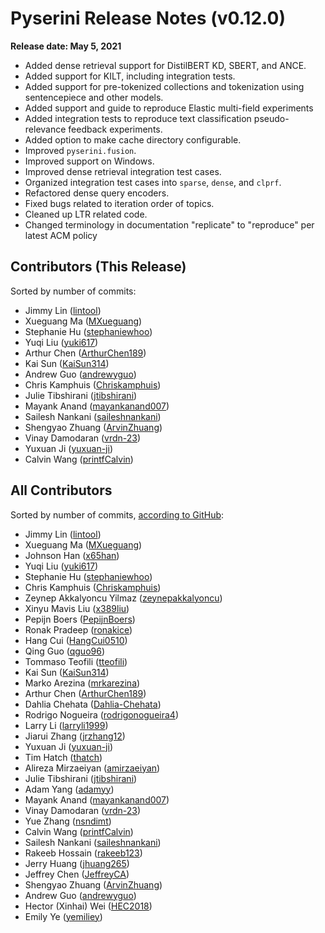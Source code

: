 # Pyserini Release Notes (v0.12.0)

**Release date: May 5, 2021**

+ Added dense retrieval support for DistilBERT KD, SBERT, and ANCE.
+ Added support for KILT, including integration tests.
+ Added support for pre-tokenized collections and tokenization using sentencepiece and other models.
+ Added support and guide to reproduce Elastic multi-field experiments 
+ Added integration tests to reproduce text classification pseudo-relevance feedback experiments.
+ Added option to make cache directory configurable.
+ Improved `pyserini.fusion`.
+ Improved support on Windows.
+ Improved dense retrieval integration test cases.
+ Organized integration test cases into `sparse`, `dense`, and `clprf`.
+ Refactored dense query encoders.
+ Fixed bugs related to iteration order of topics.
+ Cleaned up LTR related code.
+ Changed terminology in documentation "replicate" to "reproduce" per latest ACM policy

## Contributors (This Release)

Sorted by number of commits:

+ Jimmy Lin ([lintool](https://github.com/lintool))
+ Xueguang Ma ([MXueguang](https://github.com/MXueguang))
+ Stephanie Hu ([stephaniewhoo](https://github.com/stephaniewhoo))
+ Yuqi Liu ([yuki617](https://github.com/yuki617))
+ Arthur Chen ([ArthurChen189](https://github.com/ArthurChen189))
+ Kai Sun ([KaiSun314](https://github.com/KaiSun314))
+ Andrew Guo ([andrewyguo](https://github.com/andrewyguo))
+ Chris Kamphuis ([Chriskamphuis](https://github.com/Chriskamphuis))
+ Julie Tibshirani ([jtibshirani](https://github.com/jtibshirani))
+ Mayank Anand ([mayankanand007](https://github.com/mayankanand007))
+ Sailesh Nankani ([saileshnankani](https://github.com/saileshnankani))
+ Shengyao Zhuang ([ArvinZhuang](https://github.com/ArvinZhuang))
+ Vinay Damodaran ([vrdn-23](https://github.com/vrdn-23))
+ Yuxuan Ji ([yuxuan-ji](https://github.com/yuxuan-ji))
+ Calvin Wang ([printfCalvin](https://github.com/printfCalvin))
   
## All Contributors

Sorted by number of commits, [according to GitHub](https://github.com/castorini/pyserini/graphs/contributors):

+ Jimmy Lin ([lintool](https://github.com/lintool))
+ Xueguang Ma ([MXueguang](https://github.com/MXueguang))
+ Johnson Han ([x65han](https://github.com/x65han))
+ Yuqi Liu ([yuki617](https://github.com/yuki617))
+ Stephanie Hu ([stephaniewhoo](https://github.com/stephaniewhoo))
+ Chris Kamphuis ([Chriskamphuis](https://github.com/Chriskamphuis))
+ Zeynep Akkalyoncu Yilmaz ([zeynepakkalyoncu](https://github.com/zeynepakkalyoncu))
+ Xinyu Mavis Liu ([x389liu](https://github.com/x389liu))
+ Pepijn Boers ([PepijnBoers](https://github.com/PepijnBoers))
+ Ronak Pradeep ([ronakice](https://github.com/ronakice))
+ Hang Cui ([HangCui0510](https://github.com/HangCui0510))
+ Qing Guo ([qguo96](https://github.com/qguo96))
+ Tommaso Teofili ([tteofili](https://github.com/tteofili))
+ Kai Sun ([KaiSun314](https://github.com/KaiSun314))
+ Marko Arezina ([mrkarezina](https://github.com/mrkarezina))
+ Arthur Chen ([ArthurChen189](https://github.com/ArthurChen189))
+ Dahlia Chehata ([Dahlia-Chehata](https://github.com/Dahlia-Chehata))
+ Rodrigo Nogueira ([rodrigonogueira4](https://github.com/rodrigonogueira4))
+ Larry Li ([larryli1999](https://github.com/larryli1999))
+ Jiarui Zhang ([jrzhang12](https://github.com/jrzhang12))
+ Yuxuan Ji ([yuxuan-ji](https://github.com/yuxuan-ji))
+ Tim Hatch ([thatch](https://github.com/thatch))
+ Alireza Mirzaeiyan ([amirzaeiyan](https://github.com/amirzaeiyan))
+ Julie Tibshirani ([jtibshirani](https://github.com/jtibshirani))
+ Adam Yang ([adamyy](https://github.com/adamyy))
+ Mayank Anand ([mayankanand007](https://github.com/mayankanand007))
+ Vinay Damodaran ([vrdn-23](https://github.com/vrdn-23))
+ Yue Zhang ([nsndimt](https://github.com/nsndimt))
+ Calvin Wang ([printfCalvin](https://github.com/printfCalvin))
+ Sailesh Nankani ([saileshnankani](https://github.com/saileshnankani))
+ Rakeeb Hossain ([rakeeb123](https://github.com/rakeeb123))
+ Jerry Huang ([jhuang265](https://github.com/jhuang265))
+ Jeffrey Chen ([JeffreyCA](https://github.com/JeffreyCA))
+ Shengyao Zhuang ([ArvinZhuang](https://github.com/ArvinZhuang))
+ Andrew Guo ([andrewyguo](https://github.com/andrewyguo))
+ Hector (Xinhai) Wei ([HEC2018](https://github.com/HEC2018))
+ Emily Ye ([yemiliey](https://github.com/yemiliey))
